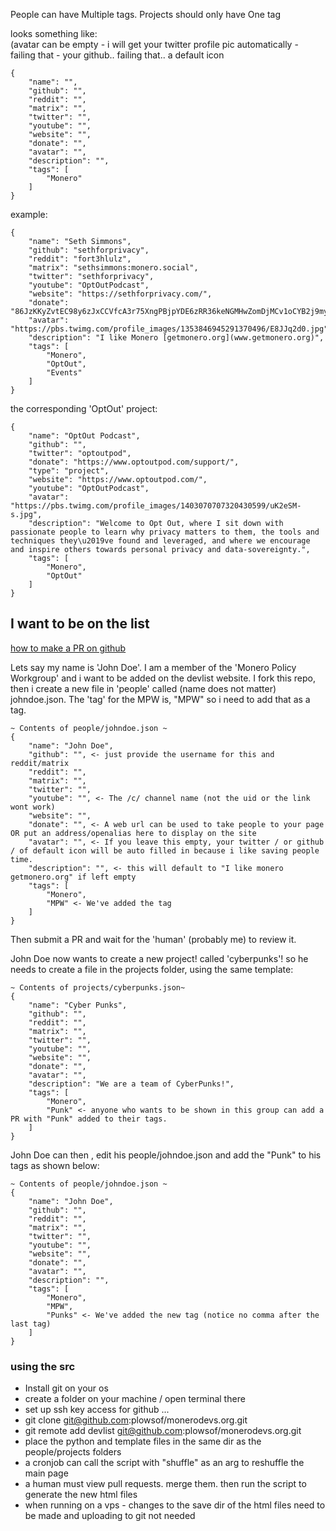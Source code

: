 People can have Multiple tags.
Projects should only have One tag

looks something like:    
(avatar can be empty - i will get your twitter profile pic automatically - failing that - your github.. failing that.. a default icon

```
{
    "name": "",
    "github": "",
    "reddit": "",
    "matrix": "",
    "twitter": "",
    "youtube": "",
    "website": "",
    "donate": "",
    "avatar": "",
    "description": "",
    "tags": [
        "Monero"
    ]
}
```

example:

```
{
    "name": "Seth Simmons",
    "github": "sethforprivacy",
    "reddit": "fort3hlulz",
    "matrix": "sethsimmons:monero.social",
    "twitter": "sethforprivacy",
    "youtube": "OptOutPodcast",
    "website": "https://sethforprivacy.com/",
    "donate": "86JzKKyZvtEC98y6zJxCCVfcA3r75XngPBjpYDE6zRR36keNGMHwZomDjMCv1oCYB2j9myiFqEJQF3JtnhKdfX546T91eaY",
    "avatar": "https://pbs.twimg.com/profile_images/1353846945291370496/E8JJq2d0.jpg",
    "description": "I like Monero [getmonero.org](www.getmonero.org)",
    "tags": [
        "Monero",
        "OptOut",
        "Events"
    ]
}
```

the corresponding 'OptOut' project:
```
{
    "name": "OptOut Podcast",
    "github": "",
    "twitter": "optoutpod",
    "donate": "https://www.optoutpod.com/support/",
    "type": "project",
    "website": "https://www.optoutpod.com/",
    "youtube": "OptOutPodcast",
    "avatar": "https://pbs.twimg.com/profile_images/1403070707320430599/uK2eSM-s.jpg",
    "description": "Welcome to Opt Out, where I sit down with passionate people to learn why privacy matters to them, the tools and techniques they\u2019ve found and leveraged, and where we encourage and inspire others towards personal privacy and data-sovereignty.",
    "tags": [
        "Monero",
        "OptOut"
    ]
}
```

## I want to be on the list 
[how to make a PR on github](https://docs.github.com/en/github/collaborating-with-pull-requests/proposing-changes-to-your-work-with-pull-requests/creating-a-pull-request)

Lets say my name is 'John Doe'. I am a member of the 'Monero Policy Workgroup' and i want to be added on the devlist website.
I fork this repo, then i create a new file in 'people' called (name does not matter) johndoe.json. The 'tag' for the MPW is, "MPW" so i need to add that as a tag.
```
~ Contents of people/johndoe.json ~
{
    "name": "John Doe",
    "github": "", <- just provide the username for this and reddit/matrix
    "reddit": "",
    "matrix": "",
    "twitter": "",
    "youtube": "", <- The /c/ channel name (not the uid or the link wont work)
    "website": "",
    "donate": "", <- A web url can be used to take people to your page OR put an address/openalias here to display on the site
    "avatar": "", <- If you leave this empty, your twitter / or github / of default icon will be auto filled in because i like saving people time.
    "description": "", <- this will default to "I like monero getmonero.org" if left empty
    "tags": [
        "Monero",
        "MPW" <- We've added the tag
    ]
}

```

Then submit a PR and wait for the 'human' (probably me) to review it.     

John Doe now wants to create a new project! called 'cyberpunks'! so he needs to create a file in the projects folder, using the same template:

```
~ Contents of projects/cyberpunks.json~
{
    "name": "Cyber Punks",
    "github": "",
    "reddit": "",
    "matrix": "",
    "twitter": "",
    "youtube": "",
    "website": "",
    "donate": "",
    "avatar": "",
    "description": "We are a team of CyberPunks!",
    "tags": [
        "Monero",
        "Punk" <- anyone who wants to be shown in this group can add a PR with "Punk" added to their tags.
    ]
}
```

John Doe can then , edit his people/johndoe.json and add the "Punk" to his tags as shown below:
```
~ Contents of people/johndoe.json ~
{
    "name": "John Doe",
    "github": "",
    "reddit": "",
    "matrix": "",
    "twitter": "",
    "youtube": "", 
    "website": "",
    "donate": "", 
    "avatar": "", 
    "description": "", 
    "tags": [
        "Monero",
        "MPW",
        "Punks" <- We've added the new tag (notice no comma after the last tag)
    ]
}
```

### using the src

- Install git on your os
- create a folder on your machine / open terminal there
- set up ssh key access for github ...
- git clone git@github.com:plowsof/monerodevs.org.git
- git remote add devlist git@github.com:plowsof/monerodevs.org.git
- place the python and template files in the same dir as the people/projects folders
- a cronjob can call the script with "shuffle" as an arg to reshuffle the main page
- a human must view pull requests. merge them. then run the script to generate the new html files
- when running on a vps - changes to the save dir of the html files need to be made and uploading to git not needed
